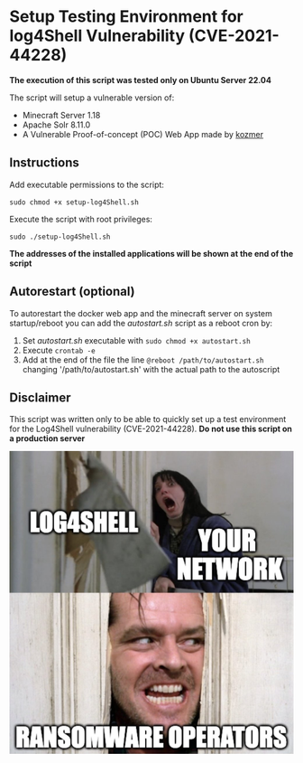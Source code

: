# Setup Testing Environment for log4Shell Vulnerability (CVE-2021-44228)

**The execution of this script was tested only on Ubuntu Server 22.04**

The script will setup a vulnerable version of:

* Minecraft Server 1.18
* Apache Solr 8.11.0
* A Vulnerable Proof-of-concept (POC) Web App made by [kozmer](https://github.com/kozmer/log4j-shell-poc)  

## Instructions

Add executable permissions to the script:

```
sudo chmod +x setup-log4Shell.sh
```

Execute the script with root privileges:

```
sudo ./setup-log4Shell.sh
```

**The addresses of the installed applications will be shown at the end of the script**

## Autorestart (optional)

To autorestart the docker web app and the minecraft server on system startup/reboot you can add the *autostart.sh* script as a reboot cron by:

1. Set *autostart.sh* executable with `sudo chmod +x autostart.sh`
2. Execute `crontab -e`
3. Add at the end of the file the line `@reboot /path/to/autostart.sh` changing '/path/to/autostart.sh' with the actual path to the autoscript

## Disclaimer

This script was written only to be able to quickly set up a test environment for the Log4Shell vulnerability (CVE-2021-44228). **Do not use this script on a production server**

![](./meme.jpg "meme")
